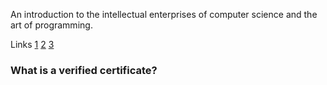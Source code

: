 An introduction to the intellectual enterprises of computer science and the art of programming.

Links [1](https://cs50.harvard.edu/college/2021/fall/) [2](https://www.edx.org/course/introduction-computer-science-harvardx-cs50x) [3](https://cs50.harvard.edu/x/2021/)

### What is a verified certificate?